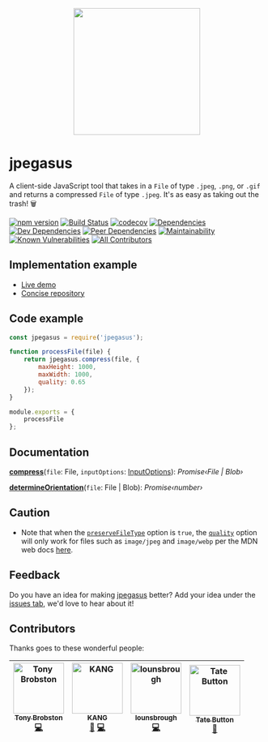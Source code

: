 <p align="center">
  <img width="250" height="250" src="https://raw.githubusercontent.com/TonyBrobston/jpegasus-demo/master/src/img/jpegasus-logo.png"></img>
</p>

# jpegasus
A client-side JavaScript tool that takes in a `File` of type `.jpeg`, `.png`, or `.gif` and returns a compressed `File` of type `.jpeg`. It's as easy as taking out the trash! 🗑

[![npm version](https://badge.fury.io/js/jpegasus.svg)](https://badge.fury.io/js/jpegasus)
[![Build Status](https://travis-ci.com/TonyBrobston/jpegasus.svg?branch=master)](https://travis-ci.org/TonyBrobston/jpegasus)
[![codecov](https://codecov.io/gh/TonyBrobston/jpegasus/branch/master/graph/badge.svg)](https://codecov.io/gh/tonybrobston/jpegasus)
[![Dependencies](https://david-dm.org/tonybrobston/jpegasus/status.svg)](https://david-dm.org/tonybrobston/jpegasus)
[![Dev Dependencies](https://david-dm.org/tonybrobston/jpegasus/dev-status.svg)](https://david-dm.org/tonybrobston/jpegasus?type=dev)
[![Peer Dependencies](https://david-dm.org/tonybrobston/jpegasus/peer-status.svg)](https://david-dm.org/tonybrobston/jpegasus?type=peer)
[![Maintainability](https://api.codeclimate.com/v1/badges/ffcbe17657aabd16ed79/maintainability)](https://codeclimate.com/github/TonyBrobston/jpegasus/maintainability)
[![Known Vulnerabilities](https://snyk.io/test/github/tonybrobston/jpegasus/badge.svg)](https://snyk.io/test/github/tonybrobston/jpegasus)
[![All Contributors](https://img.shields.io/badge/all_contributors-4-orange.svg)](#contributors)

## Implementation example
* [Live demo](https://tonybrobston.github.io/jpegasus-demo)
* [Concise repository](https://github.com/TonyBrobston/jpegasus-demo)

## Code example

```js
const jpegasus = require('jpegasus');

function processFile(file) {
    return jpegasus.compress(file, {
        maxHeight: 1000,
        maxWidth: 1000,
        quality: 0.65
    });
}

module.exports = {
    processFile
};
```

## Documentation
**[compress](docs/modules/_index_.md#const-compress)**(`file`: File, `inputOptions`: [InputOptions](docs/interfaces/_types_inputoptions_.inputoptions.md)): *Promise‹File | Blob›*

**[determineOrientation](docs/modules/_index_.md#const-determineOrientation)**(`file`: File | Blob): *Promise‹number›*

## Caution
- Note that when the [`preserveFileType`](docs/interfaces/_types_inputoptions_.inputoptions.md#preservefiletype) option is `true`, the [`quality`](docs/interfaces/_types_inputoptions_.inputoptions.md#quality) option will only work for files such as `image/jpeg` and `image/webp` per the MDN web docs [here](https://developer.mozilla.org/en-US/docs/Web/API/HTMLCanvasElement/toDataURL).

## Feedback
Do you have an idea for making [jpegasus](https://github.com/TonyBrobston/jpegasus) better? Add your idea under the [issues tab](https://github.com/TonyBrobston/jpegasus/issues/new), we'd love to hear about it!

## Contributors
Thanks goes to these wonderful people:

<!-- ALL-CONTRIBUTORS-LIST:START - Do not remove or modify this section -->
<!-- prettier-ignore -->
| [<img src="https://avatars3.githubusercontent.com/u/4724577?v=4" width="100px;" alt="Tony Brobston"/><br /><sub><b>Tony Brobston</b></sub>](https://github.com/TonyBrobston)<br />[💻](https://github.com/TonyBrobston/jpegasus/commits?author=TonyBrobston "Code") | [<img src="https://avatars1.githubusercontent.com/u/13721600?v=4" width="100px;" alt="KANG"/><br /><sub><b>KANG</b></sub>](https://github.com/mkangjazz)<br />[🎨](#design-mkangjazz "Design") [💻](https://github.com/TonyBrobston/jpegasus/commits?author=mkangjazz "Code") | [<img src="https://avatars1.githubusercontent.com/u/8313853?v=4" width="100px;" alt="lounsbrough"/><br /><sub><b>lounsbrough</b></sub>](https://github.com/lounsbrough)<br />[💻](https://github.com/TonyBrobston/jpegasus/commits?author=lounsbrough "Code") | [<img src="https://avatars3.githubusercontent.com/u/6607650?v=4" width="100px;" alt="Tate Button"/><br /><sub><b>Tate Button</b></sub>](https://github.com/buttontate)<br />[🤔](#ideas-buttontate "Ideas, Planning, & Feedback") |
| :---: | :---: | :---: | :---: |
<!-- ALL-CONTRIBUTORS-LIST:END -->
